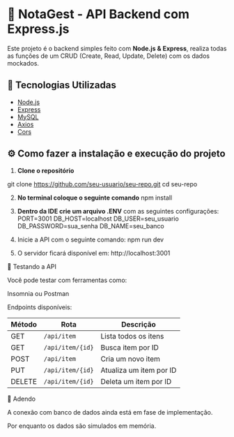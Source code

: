 # 📝 NotaGest - API Backend com Express.js

Este projeto é o backend simples feito com **Node.js & Express**, realiza todas as funções de um CRUD (Create, Read, Update, Delete) com os dados mockados.

## 🚀 Tecnologias Utilizadas

- [Node.js](https://nodejs.org/)
- [Express](https://expressjs.com/)
- [MySQL](https://www.mysql.com/)
- [Axios](https://axios-http.com/)
- [Cors](https://expressjs.com/en/resources/middleware/cors.html)

## ⚙️ Como fazer a instalação e execução do projeto

1. **Clone o repositório**

git clone https://github.com/seu-usuario/seu-repo.git
cd seu-repo

2. **No terminal coloque o seguinte comando**
npm install

3. **Dentro da IDE crie um arquivo .ENV** com as seguintes configurações:
PORT=3001
DB_HOST=localhost
DB_USER=seu_usuario
DB_PASSWORD=sua_senha
DB_NAME=seu_banco

4. Inicie a API com o seguinte comando:
npm run dev

5. O servidor ficará disponível em: http://localhost:3001

🧪 Testando a API

Você pode testar com ferramentas como:

Insomnia ou Postman

Endpoints disponíveis:

| Método  | Rota              | Descrição                   |
|---------|-------------------|-----------------------------|
| GET     | `/api/item`       | Lista todos os itens        |
| GET     | `/api/item/{id}`  | Busca item por ID           |
| POST    | `/api/item`       | Cria um novo item           |
| PUT     | `/api/item/{id}`  | Atualiza um item por ID     |
| DELETE  | `/api/item/{id}`  | Deleta um item por ID       |


📌 Adendo

A conexão com banco de dados ainda está em fase de implementação.

Por enquanto os dados são simulados em memória.
